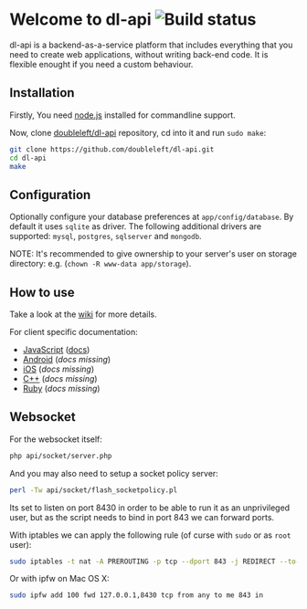 Welcome to dl-api ![Build status](https://api.travis-ci.com/doubleleft/dl-api.svg?token=px2fsDaL7WdoeJ9qixdB)
===

dl-api is a backend-as-a-service platform that includes everything that you need
to create web applications, without writing back-end code. It is flexible
enought if you need a custom behaviour.

Installation
---

Firstly, You need [node.js](http://nodejs.org/) installed for commandline
support.

Now, clone [doubleleft/dl-api](https://github.com/doubleleft/dl-api.git) repository, cd into it and run `sudo make`:

```bash
git clone https://github.com/doubleleft/dl-api.git
cd dl-api
make
```

Configuration
---

Optionally configure your database preferences at `app/config/database`. By
default it uses `sqlite` as driver. The following additional drivers are
supported: `mysql`, `postgres`, `sqlserver` and `mongodb`.

NOTE: It's recommended to give ownership to your server's user on storage
directory: e.g. (`chown -R www-data app/storage`).

How to use
---

Take a look at the [wiki](https://github.com/doubleleft/dl-api/wiki) for more
details.

For client specific documentation:

- [JavaScript](https://github.com/doubleleft/dl-api-javascript) ([docs](http://doubleleft.github.io/dl-api-javascript))
- [Android](https://github.com/doubleleft/dl-api-android) (_docs missing_)
- [iOS](https://github.com/doubleleft/dl-api-ios) (_docs missing_)
- [C++](https://github.com/doubleleft/dl-api-cpp) (_docs missing_)
- [Ruby](https://github.com/doubleleft/dl-api-ruby) (_docs missing_)

Websocket
---

For the websocket itself:

```bash
php api/socket/server.php
```

And you may also need to setup a socket policy server:

```bash
perl -Tw api/socket/flash_socketpolicy.pl
```

Its set to listen on port 8430 in order to be able to run it as an unprivileged user, but as the script needs to bind in port 843 we can forward ports.

With iptables we can apply the following rule (of curse with `sudo` or as `root` user):

```bash
sudo iptables -t nat -A PREROUTING -p tcp --dport 843 -j REDIRECT --to-port 8430
```

Or with ipfw on Mac OS X:
```bash
sudo ipfw add 100 fwd 127.0.0.1,8430 tcp from any to me 843 in
```

